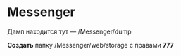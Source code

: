 Messenger
================================

Дамп находится тут — /Messenger/dump

**Создать** папку /Messenger/web/storage с правами **777**
